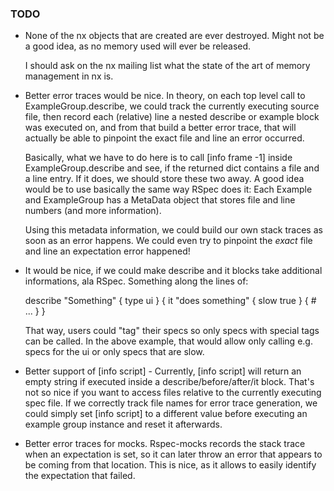 ### TODO

* None of the nx objects that are created are ever destroyed.
  Might not be a good idea, as no memory used will ever be released.

  I should ask on the nx mailing list what the state of the art of memory
  management in nx is.

* Better error traces would be nice. In theory, on each top level call to
  ExampleGroup.describe, we could track the currently executing source file,
  then record each (relative) line a nested describe or example block was
  executed on, and from that build a better error trace, that will actually be
  able to pinpoint the exact file and line an error occurred.

  Basically, what we have to do here is to call [info frame -1] inside
  ExampleGroup.describe and see, if the returned dict contains a file and
  a line entry. If it does, we should store these two away. A good idea
  would be to use basically the same way RSpec does it: Each Example and
  ExampleGroup has a MetaData object that stores file and line numbers
  (and more information).

  Using this metadata information, we could build our own stack traces as soon
  as an error happens. We could even try to pinpoint the _exact_ file and line
  an expectation error happened!

* It would be nice, if we could make describe and it blocks take additional
  informations, ala RSpec. Something along the lines of:

    describe "Something" { type ui } {
        it "does something" { slow true } {
            # ...
        }
    }

  That way, users could "tag" their specs so only specs with special
  tags can be called. In the above example, that would allow only
  calling e.g. specs for the ui or only specs that are slow.

* Better support of [info script] - Currently, [info script] will return an
  empty string if executed inside a describe/before/after/it block. That's
  not so nice if you want to access files relative to the currently executing
  spec file. If we correctly track file names for error trace generation, we
  could simply set [info script] to a different value before executing an
  example group instance and reset it afterwards.

* Better error traces for mocks. Rspec-mocks records the stack trace when
  an expectation is set, so it can later throw an error that appears to be
  coming from that location. This is nice, as it allows to easily identify
  the expectation that failed.